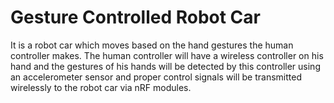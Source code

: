 # Gesture Controlled Robot Car
 It is a robot car which moves based on the hand gestures the human controller makes. The human controller will have a wireless controller on his hand and the gestures of his hands will be detected by this controller using an accelerometer sensor and proper control signals will be transmitted wirelessly to the robot car via nRF modules.
